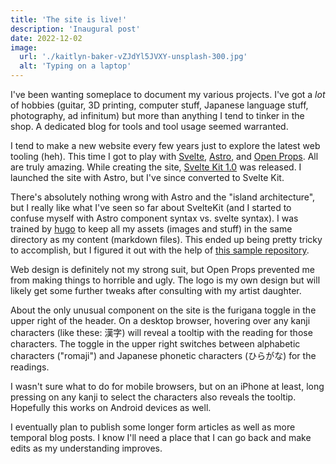 ```yaml
---
title: 'The site is live!'
description: 'Inaugural post'
date: 2022-12-02
image:
  url: './kaitlyn-baker-vZJdYl5JVXY-unsplash-300.jpg'
  alt: 'Typing on a laptop'
---
```


<script>
  import Kanji from "$lib/components/Kanji.svelte";
</script>

I've been wanting someplace to document my various projects. I've got a _lot_ of
hobbies (guitar, 3D printing, computer stuff, Japanese language stuff,
photography, ad infinitum) but more than anything I tend to tinker in the shop.
A dedicated blog for tools and tool usage seemed warranted.

I tend to make a new website every few years just to explore the latest web
tooling (heh). This time I got to play with [Svelte](https://svelte.dev),
[Astro](https://astro.build), and [Open Props](https://open-props.style). All
are truly amazing. While creating the site, [Svelte Kit
1.0](https://kit.svelte.dev) was released. I launched the site with Astro, but
I've since converted to Svelte Kit.

There's absolutely nothing wrong with Astro and the "island architecture",
but I really like what I've seen so far about SvelteKit (and I started to
confuse myself with Astro component syntax vs. svelte syntax). I was trained by
[hugo](https://gohugo.io/) to keep all my assets (images and stuff) in the same
directory as my content (markdown files). This ended up being pretty tricky to
accomplish, but I figured it out with the help of [this sample
repository](https://github.com/rdela/sveltekit-imagetools).

Web design is definitely not my strong suit, but Open Props prevented me from
making things to horrible and ugly. The logo is my own design but will likely
get some further tweaks after consulting with my artist daughter.

About the only unusual component on the site is the furigana toggle in the upper
right of the header. On a desktop browser, hovering over any kanji
characters (like these: <Kanji client:load furigana="かんじ" romaji="kanji">漢字</Kanji>)
will reveal a tooltip with the reading for those characters. The
toggle in the upper right switches between alphabetic characters ("romaji") and
Japanese phonetic characters (ひらがな) for the readings.

I wasn't sure what to do for mobile browsers, but on an iPhone at least, long
pressing on any kanji to select the characters also reveals the tooltip.
Hopefully this works on Android devices as well.

I eventually plan to publish some longer form articles as well as more temporal
blog posts. I know I'll need a place that I can go back and make edits as my
understanding improves.
